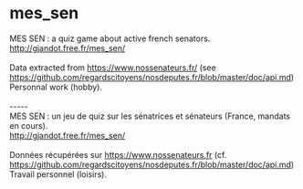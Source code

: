 # mes_sen
MES SEN : a quiz game about active french senators.<BR>
http://gjandot.free.fr/mes_sen/<BR>
<BR>
Data extracted from https://www.nossenateurs.fr/ (see https://github.com/regardscitoyens/nosdeputes.fr/blob/master/doc/api.md)<BR>
Personnal work (hobby).<BR>
<BR>
-----<BR>
MES SEN : un jeu de quiz sur les sénatrices et sénateurs (France, mandats en cours).<BR>
http://gjandot.free.fr/mes_sen/<BR>
<BR>
Données récupérées sur https://www.nossenateurs.fr (cf. https://github.com/regardscitoyens/nosdeputes.fr/blob/master/doc/api.md)<BR>
Travail personnel (loisirs).<BR>
